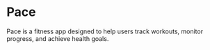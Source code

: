 # Pace
Pace is a fitness app designed to help users track workouts, monitor progress, and achieve health goals.
